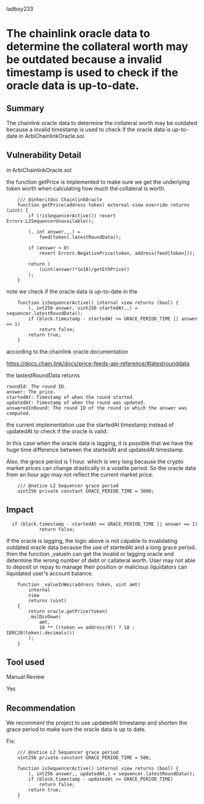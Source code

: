 ladboy233
# The chainlink oracle data to determine the collateral worth may be outdated because a invalid timestamp is used to check if the oracle data is up-to-date. 

## Summary

The chainlink oracle data to determine the collateral worth may be outdated because a invalid timestamp is used to check if the oracle data is up-to-date in ArbiChainlinkOracle.sol.


## Vulnerability Detail

in ArbiChainlinkOracle.sol

the function getPrice is implemented to make sure we get the underlying token worth when calculating how much the collateral is worth.

```
    /// @inheritdoc ChainlinkOracle
    function getPrice(address token) external view override returns (uint) {
        if (!isSequencerActive()) revert Errors.L2SequencerUnavailable();

        (, int answer,,,) =
            feed[token].latestRoundData();

        if (answer < 0)
            revert Errors.NegativePrice(token, address(feed[token]));

        return (
            (uint(answer)*1e18)/getEthPrice()
        );
    }
```

note we check if the oracle data is up-to-date in the

```
    function isSequencerActive() internal view returns (bool) {
        (, int256 answer, uint256 startedAt,,) = sequencer.latestRoundData();
        if (block.timestamp - startedAt <= GRACE_PERIOD_TIME || answer == 1)
            return false;
        return true;
    }
```

according to the chainlink oracle documentation

https://docs.chain.link/docs/price-feeds-api-reference/#latestrounddata

the lastestRoundData returns

```
roundId: The round ID.
answer: The price.
startedAt: Timestamp of when the round started.
updatedAt: Timestamp of when the round was updated.
answeredInRound: The round ID of the round in which the answer was computed.
```

the current implementation use the startedAt timestamp instead of updatedAt to check if the oracle is valid.

In this case when the oracle data is lagging, it is possible that we have the huge time difference between the startedAt and updatedAt timestamp.

Also, the grace period is 1 hour. which is very long because the crypto market prices can change drastically in a volatile period.  So the oracle data from an hour ago may not reflect the current market price.

```
    /// @notice L2 Sequencer grace period
    uint256 private constant GRACE_PERIOD_TIME = 3600;
```


## Impact

```
  if (block.timestamp - startedAt <= GRACE_PERIOD_TIME || answer == 1)
            return false;
```


If the oracle is lagging, the logic above is not capable to invalidating outdated oracle data because the use of startedAt and a long grace period. then the function _valueIn can get the invalid or lagging oracle and determine the wrong number of debt or callateral worth. User may not able to deposit or repay to manage their position or malicious liquidators can liquidated user's account balance.

```
    function _valueInWei(address token, uint amt)
        internal
        view
        returns (uint)
    {
        return oracle.getPrice(token)
        .mulDivDown(
            amt,
            10 ** ((token == address(0)) ? 18 : IERC20(token).decimals())
        );
    }
```

## Tool used

Manual Review

Yes

## Recommendation

We recomment the project to use updatedAt timestamp and shorten the grace period to make sure the oracle data is up to date. 

Fix:

```
    /// @notice L2 Sequencer grace period
    uint256 private constant GRACE_PERIOD_TIME = 500;
```

```
    function isSequencerActive() internal view returns (bool) {
        (, int256 answer,, updatedAt,) = sequencer.latestRoundData();
        if (block.timestamp - updatedAt <= GRACE_PERIOD_TIME)
            return false;
        return true;
    }
```
